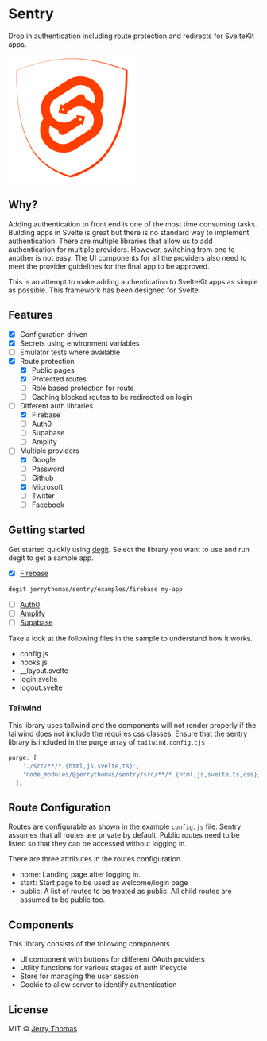 # Sentry

Drop in authentication including route protection and redirects for SvelteKit apps.

![sentry](src/sentry.svg)

## Why?

Adding authentication to front end is one of the most time consuming tasks. Building apps in Svelte is great but there is no standard way to implement authentication. There are multiple libraries that allow us to add authentication for multiple providers. However, switching from one to another is not easy. The UI components for all the providers also need to meet the provider guidelines for the final app to be approved.

This is an attempt to make adding authentication to SvelteKit apps as simple as possible. This framework has been designed for Svelte.

## Features

- [x] Configuration driven
- [x] Secrets using environment variables
- [ ] Emulator tests where available
- [x] Route protection
  - [x] Public pages
  - [x] Protected routes
  - [ ] Role based protection for route
  - [ ] Caching blocked routes to be redirected on login
- [ ] Different auth libraries
  - [x] Firebase
  - [ ] Auth0
  - [ ] Supabase
  - [ ] Amplify
- [ ] Multiple providers
  - [x] Google
  - [ ] Password
  - [ ] Github
  - [x] Microsoft
  - [ ] Twitter
  - [ ] Facebook

## Getting started

Get started quickly using [degit](https://github.com/Rich-Harris/degit). Select the library you want to use and run degit to get a sample app.

- [x] [Firebase](examples/firebase)

```bash
degit jerrythomas/sentry/examples/firebase my-app
```

- [ ] [Auth0](examples/auth0)
- [ ] [Amplify](examples/amplify)
- [ ] [Supabase](examples/supabase)

Take a look at the following files in the sample to understand how it works.

- config.js
- hooks.js
- \_\_layout.svelte
- login.svelte
- logout.svelte

### Tailwind

This library uses tailwind and the components will not render properly if the tailwind does not include the requires css classes. Ensure that the sentry library is included in the purge array of `tailwind.config.cjs`

```js
purge: [
    './src/**/*.{html,js,svelte,ts}',
    'node_modules/@jerrythomas/sentry/src/**/*.{html,js,svelte,ts,css}}',
  ],
```

## Route Configuration

Routes are configurable as shown in the example `config.js` file. Sentry assumes that all routes are private by default. Public routes need to be listed so that they can be accessed without logging in.

There are three attributes in the routes configuration.

- home: Landing page after logging in.
- start: Start page to be used as welcome/login page
- public: A list of routes to be treated as public. All child routes are assumed to be public too.

## Components

This library consists of the following components.

- UI component with buttons for different OAuth providers
- Utility functions for various stages of auth lifecycle
- Store for managing the user session
- Cookie to allow server to identify authentication

## License

MIT © [Jerry Thomas](https://jerrythomas.name)
